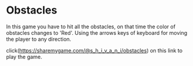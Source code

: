 # Obstacles 
In this game you have to hit all the obstacles, on that time the color of obstacles changes to 'Red'.
Using the arrows keys of keyboard for moving the player to any direction.

click(https://sharemygame.com/@s_h_i_v_a_n_i/obstacles) on this link to play the game.
